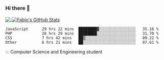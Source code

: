 ### Hi there 👋
<a href="https://github.com/fabiovincenzi/fabiovincenzi">
  <img align="center" src="https://github-readme-stats.vercel.app/api/top-langs/?username=fabiovincenzi&title_color=ffffff&text_color=c9cacc&icon_color=2bbc8a&bg_color=1d1f21&langs_count=3" />
</a>
<a href="https://github.com/fabiovincenzi/fabiovincenzi">
  <img align="center" src="https://github-readme-stats.vercel.app/api?username=fabiovincenzi&show_icons=true&line_height=27&count_private=true&title_color=ffffff&text_color=c9cacc&icon_color=2bbc8a&bg_color=1d1f21" alt="Fabio's GitHub Stats" />
</a>
<!--START_SECTION:waka-->

```text
JavaScript      29 hrs 22 mins  ████████▓░░░░░░░░░░░░░░░░   35.16 %
PHP             26 hrs 29 mins  ████████░░░░░░░░░░░░░░░░░   31.70 %
CSS             7 hrs 42 mins   ██▒░░░░░░░░░░░░░░░░░░░░░░   09.22 %
Other           6 hrs 21 mins   ██░░░░░░░░░░░░░░░░░░░░░░░   07.61 %
```

<!--END_SECTION:waka-->

:boom: Computer Science and Engineering student

